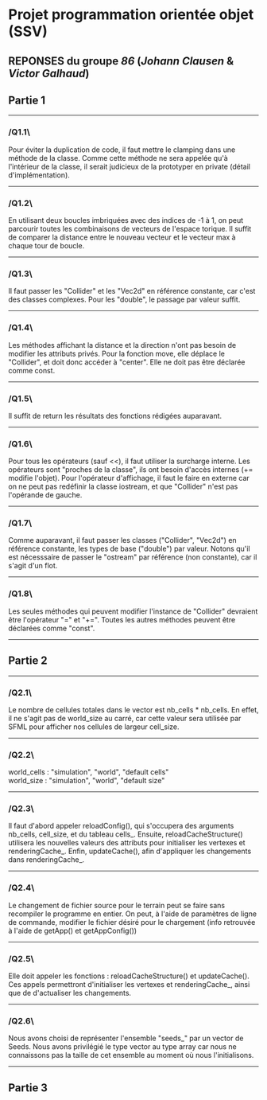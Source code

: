 # Projet programmation orientée objet (SSV)

## REPONSES du groupe *86* (*Johann Clausen* & *Victor Galhaud*)

## Partie 1

**************************************************************
### /Q1.1\
Pour éviter la duplication de code, il faut mettre le clamping dans une méthode de la classe. 
Comme cette méthode ne sera appelée qu'à l'intérieur de la classe, il serait judicieux de la prototyper en private (détail d'implémentation).
**************************************************************
### /Q1.2\
En utilisant deux boucles imbriquées avec des indices de -1 à 1, on peut parcourir toutes les combinaisons de vecteurs de l'espace torique.
Il suffit de comparer la distance entre le nouveau vecteur et le vecteur max à chaque tour de boucle.
**************************************************************
### /Q1.3\
Il faut passer les "Collider" et les "Vec2d" en référence constante, car c'est des classes complexes.
Pour les "double", le passage par valeur suffit.
**************************************************************
### /Q1.4\
Les méthodes affichant la distance et la direction n'ont pas besoin de modifier les attributs privés.
Pour la fonction move, elle déplace le "Collider", et doit donc accéder à "center". Elle ne doit pas être déclarée comme const.
**************************************************************
### /Q1.5\
Il suffit de return les résultats des fonctions rédigées auparavant.
**************************************************************
### /Q1.6\
Pour tous les opérateurs (sauf <<), il faut utiliser la surcharge interne. Les opérateurs sont "proches de la classe", ils ont besoin d'accès internes (+= modifie l'objet). 
Pour l'opérateur d'affichage, il faut le faire en externe car on ne peut pas redéfinir la classe iostream, et que "Collider" n'est pas l'opérande de gauche.
**************************************************************
### /Q1.7\
Comme auparavant, il faut passer les classes ("Collider", "Vec2d") en référence constante, les types de base ("double") par valeur.
Notons qu'il est nécesssaire de passer le "ostream" par référence (non constante), car il s'agit d'un flot.
**************************************************************
### /Q1.8\
Les seules méthodes qui peuvent modifier l'instance de "Collider" devraient être l'opérateur "=" et "+=".
Toutes les autres méthodes peuvent être déclarées comme "const".
**************************************************************



## Partie 2

**************************************************************
### /Q2.1\
Le nombre de cellules totales dans le vector est nb_cells * nb_cells.
En effet, il ne s'agit pas de world_size au carré, car cette valeur sera utilisée par SFML pour afficher nos cellules de largeur cell_size.
**************************************************************
### /Q2.2\
world_cells : "simulation", "world", "default cells" <br>
world_size : "simulation", "world", "default size"
**************************************************************
### /Q2.3\
Il faut d'abord appeler reloadConfig(), qui s'occupera des arguments nb_cells, cell_size, et du tableau cells_.
Ensuite, reloadCacheStructure() utilisera les nouvelles valeurs des attributs pour initialiser les vertexes et renderingCache_.
Enfin, updateCache(), afin d'appliquer les changements dans renderingCache_.
**************************************************************
### /Q2.4\
Le changement de fichier source pour le terrain peut se faire sans recompiler le programme en entier.
On peut, à l'aide de paramètres de ligne de commande, modifier le fichier désiré pour le chargement (info retrouvée à l'aide de getApp() et getAppConfig())
**************************************************************
### /Q2.5\
Elle doit appeler les fonctions : reloadCacheStructure() et updateCache().
Ces appels permettront d'initialiser les vertexes et renderingCache_, ainsi que de d'actualiser les changements.
**************************************************************
### /Q2.6\ 
Nous avons choisi de représenter l'ensemble "seeds_" par un vector de Seeds.
Nous avons privilégié le type vector au type array car nous ne connaissons pas la taille de cet ensemble au moment où nous l'initialisons.



**************************************************************



## Partie 3
